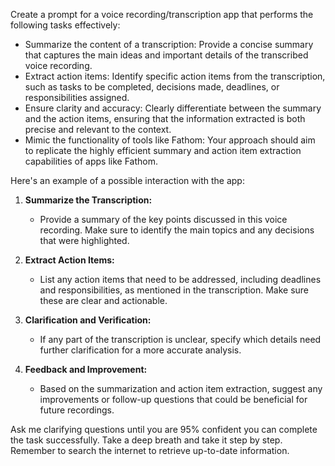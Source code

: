 Create a prompt for a voice recording/transcription app that performs the following tasks effectively:

- Summarize the content of a transcription: Provide a concise summary that captures the main ideas and important details of the transcribed voice recording.
- Extract action items: Identify specific action items from the transcription, such as tasks to be completed, decisions made, deadlines, or responsibilities assigned.
- Ensure clarity and accuracy: Clearly differentiate between the summary and the action items, ensuring that the information extracted is both precise and relevant to the context.
- Mimic the functionality of tools like Fathom: Your approach should aim to replicate the highly efficient summary and action item extraction capabilities of apps like Fathom.

Here's an example of a possible interaction with the app:

1. **Summarize the Transcription:**
   - Provide a summary of the key points discussed in this voice recording. Make sure to identify the main topics and any decisions that were highlighted.

2. **Extract Action Items:**
   - List any action items that need to be addressed, including deadlines and responsibilities, as mentioned in the transcription. Make sure these are clear and actionable.

3. **Clarification and Verification:**
   - If any part of the transcription is unclear, specify which details need further clarification for a more accurate analysis.

4. **Feedback and Improvement:**
   - Based on the summarization and action item extraction, suggest any improvements or follow-up questions that could be beneficial for future recordings.

Ask me clarifying questions until you are 95% confident you can complete the task successfully. Take a deep breath and take it step by step. Remember to search the internet to retrieve up-to-date information.